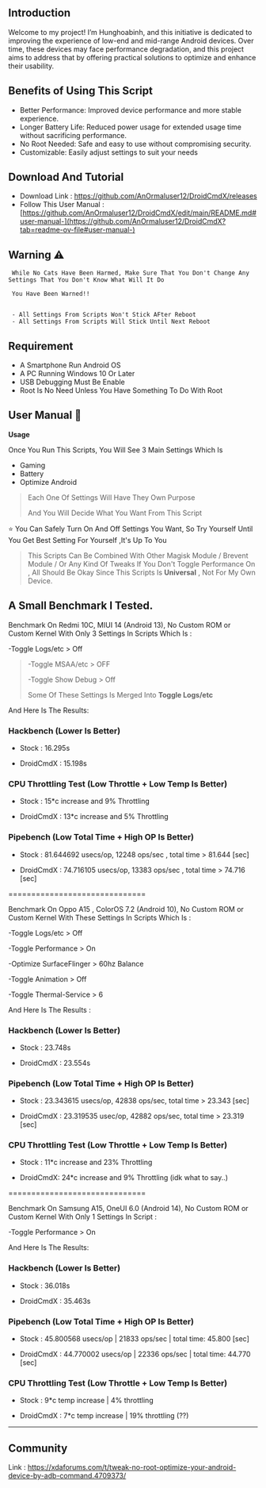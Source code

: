 **Introduction**
---
Welcome to my project! I’m Hunghoabinh, and this initiative is dedicated to improving the experience of low-end and mid-range Android devices. Over time, these devices may face performance degradation, and this project aims to address that by offering practical solutions to optimize and enhance their usability.



**Benefits of Using This Script**
--------------------
- Better Performance: Improved device performance and more stable experience.
- Longer Battery Life: Reduced power usage for extended usage time without sacrificing performance.
- No Root Needed: Safe and easy to use without compromising security.
- Customizable: Easily adjust settings to suit your needs

**Download And Tutorial**
--------------------
- Download Link : https://github.com/AnOrmaluser12/DroidCmdX/releases
- Follow This User Manual : [https://github.com/AnOrmaluser12/DroidCmdX/edit/main/README.md#user-manual-](https://github.com/AnOrmaluser12/DroidCmdX?tab=readme-ov-file#user-manual-)


 **Warning** ⚠️ 
--------------------
     While No Cats Have Been Harmed, Make Sure That You Don't Change Any Settings That You Don't Know What Will It Do
    
     You Have Been Warned!!

     
     - All Settings From Scripts Won't Stick AFter Reboot
     - All Settings From Scripts Will Stick Until Next Reboot

Requirement
--------------------

- A Smartphone Run Android OS
- A PC Running Windows 10 Or Later
- USB Debugging Must Be Enable
- Root Is No Need Unless You Have Something To Do With Root

**User Manual 📖**
--------------------
**Usage**

Once You Run This Scripts, You Will See 3 Main Settings Which Is

- Gaming
- Battery
- Optimize Android

> Each One Of Settings Will Have They Own Purpose
>
> And You Will Decide What You Want From This Script


⭐ You Can Safely Turn On And Off Settings You Want, So Try Yourself Until You Get Best Setting For Yourself ,It's Up To You

>
> This Scripts Can Be Combined With Other Magisk Module / Brevent Module / Or Any Kind Of Tweaks If You Don't Toggle Performance On , All Should Be Okay Since This Scripts Is **Universal** , Not For My Own Device.
>

A Small Benchmark I Tested.
----
Benchmark On Redmi 10C, MIUI 14 (Android 13), No Custom ROM or Custom Kernel With Only 3 Settings In Scripts Which Is :

-Toggle Logs/etc > Off


>
>-Toggle MSAA/etc > OFF
>
>-Toggle Show Debug > Off
>
>Some Of These Settings Is Merged Into **Toggle Logs/etc**

And Here Is The Results:

### Hackbench (Lower Is Better)

- Stock : 16.295s

- DroidCmdX : 15.198s

### CPU Throttling Test (Low Throttle + Low Temp Is Better)

- Stock : 15*c increase and 9% Throttling

- DroidCmdX : 13*c increase and 5% Throttling

### Pipebench (Low Total Time + High OP Is Better)

- Stock : 81.644692 usecs/op, 12248 ops/sec , total time > 81.644 [sec]

- DroidCmdX : 74.716105 usecs/op, 13383 ops/sec , total time > 74.716 [sec]

==============================

Benchmark On Oppo A15 , ColorOS 7.2 (Android 10), No Custom ROM or Custom Kernel With These Settings In Scripts Which Is :

-Toggle Logs/etc > Off

-Toggle Performance > On

-Optimize SurfaceFlinger > 60hz Balance

-Toggle Animation > Off

-Toggle Thermal-Service > 6

And Here Is The Results :

### Hackbench (Lower Is Better)

- Stock : 23.748s

- DroidCmdX : 23.554s

### Pipebench (Low Total Time + High OP Is Better)

- Stock : 23.343615 usecs/op, 42838 ops/sec, total time > 23.343 [sec]

- DroidCmdX : 23.319535 usec/op, 42882 ops/sec, total time > 23.319 [sec]

### CPU Throttling Test (Low Throttle + Low Temp Is Better)

- Stock : 11*c increase and 23% Throttling

- DroidCmdX: 24*c increase and 9% Throttling (idk what to say..)

==============================

Benchmark On Samsung A15, OneUI 6.0 (Android 14), No Custom ROM or Custom Kernel With Only 1 Settings In Script :

-Toggle Performance > On

And Here Is The Results:

### Hackbench (Lower Is Better)

- Stock : 36.018s

- DroidCmdX : 35.463s

### Pipebench (Low Total Time + High OP Is Better)

- Stock : 45.800568 usecs/op | 21833 ops/sec | total time: 45.800 [sec]

- DroidCmdX : 44.770002 usecs/op | 22336 ops/sec | total time: 44.770 [sec]


### CPU Throttling Test (Low Throttle + Low Temp Is Better)

- Stock : 9*c temp increase | 4% throttling 

- DroidCmdX : 7*c temp increase | 19% throttling (??)

-----


Community
----

Link : https://xdaforums.com/t/tweak-no-root-optimize-your-android-device-by-adb-command.4709373/
